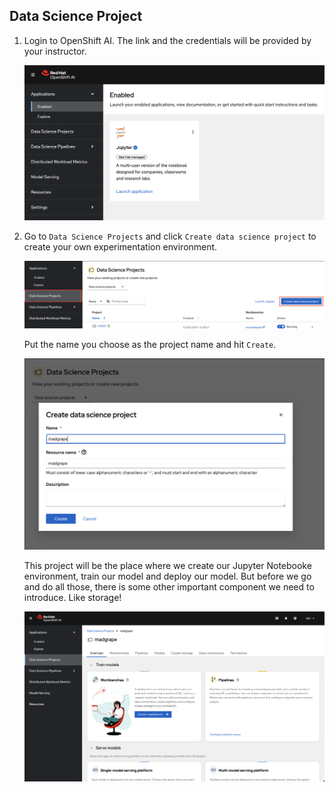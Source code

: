 ## Data Science Project

1. Login to OpenShift AI. The link and the credentials will be provided by your instructor.

    ![openshiftai.png](./images/openshiftai.png)

2. Go to `Data Science Projects` and click `Create data science project` to create your own experimentation environment.

    ![datascienceproject.png](./images/datascienceproject.png)

    Put the name you choose as the project name and hit `Create`.

    ![datascienceproject-2.png](./images/datascienceproject-2.png)

    This project will be the place where we create our Jupyter Notebooke environment, train our model and deploy our model. But before we go and do all those, there is some other important component we need to introduce. Like storage!

    ![datascienceproject-3.png](./images/datascienceproject-3.png)